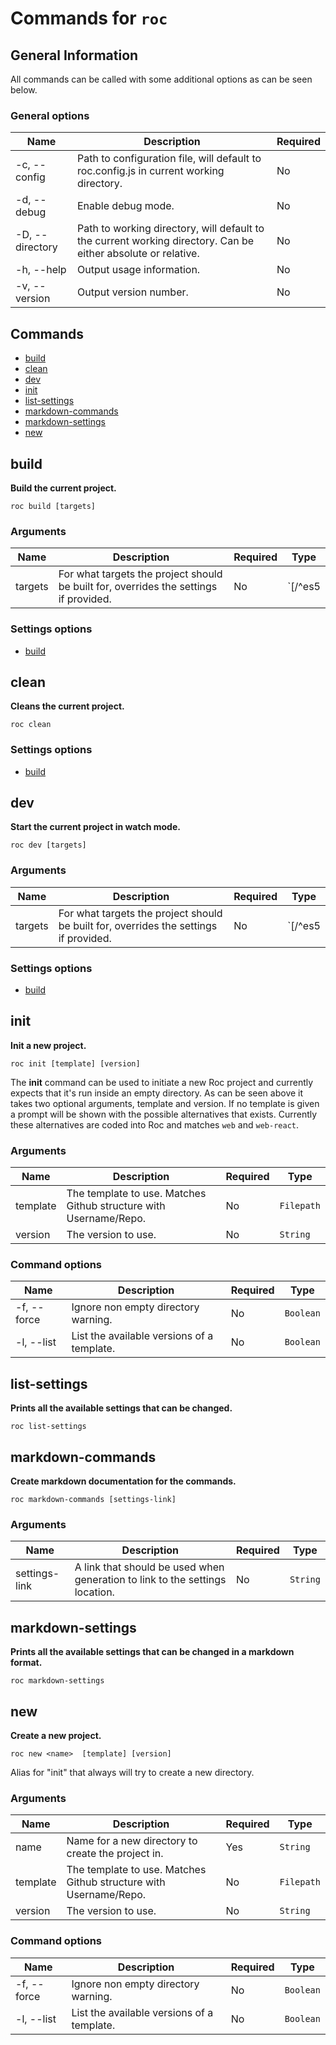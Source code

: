 
# Commands for `roc`

## General Information
All commands can be called with some additional options as can be seen below.

### General options

| Name            | Description                                                                                                   | Required |
| --------------- | ------------------------------------------------------------------------------------------------------------- | -------- |
| -c, --config    | Path to configuration file, will default to roc.config.js in current working directory.                       | No       |
| -d, --debug     | Enable debug mode.                                                                                            | No       |
| -D, --directory | Path to working directory, will default to the current working directory. Can be either absolute or relative. | No       |
| -h, --help      | Output usage information.                                                                                     | No       |
| -v, --version   | Output version number.                                                                                        | No       |

## Commands
* [build](#build)
* [clean](#clean)
* [dev](#dev)
* [init](#init)
* [list-settings](#list-settings)
* [markdown-commands](#markdown-commands)
* [markdown-settings](#markdown-settings)
* [new](#new)

## build
__Build the current project.__

```
roc build [targets]
```

### Arguments

| Name    | Description                                                                           | Required | Type            |
| ------- | ------------------------------------------------------------------------------------- | -------- | --------------- |
| targets | For what targets the project should be built for, overrides the settings if provided. | No       | `[/^es5|es6$/]` |

### Settings options
* [build](/dev/docs/Settings.md#build)

## clean
__Cleans the current project.__

```
roc clean
```

### Settings options
* [build](/dev/docs/Settings.md#build)

## dev
__Start the current project in watch mode.__

```
roc dev [targets]
```

### Arguments

| Name    | Description                                                                           | Required | Type            |
| ------- | ------------------------------------------------------------------------------------- | -------- | --------------- |
| targets | For what targets the project should be built for, overrides the settings if provided. | No       | `[/^es5|es6$/]` |

### Settings options
* [build](/dev/docs/Settings.md#build)

## init
__Init a new project.__

```
roc init [template] [version]
```
The __init__ command can be used to initiate a new Roc project and currently expects that it's run inside an empty directory. As can be seen above it takes two optional arguments, template and version. If no template is given a prompt will be shown with the possible alternatives that exists. Currently these alternatives are coded into Roc and matches `web` and `web-react`.

### Arguments

| Name        | Description                                                       | Required | Type       |
| ----------- | ----------------------------------------------------------------- | -------- | ---------- |
| template    | The template to use. Matches Github structure with Username/Repo. | No       | `Filepath` |
| version     | The version to use.                                               | No       | `String`   |

### Command options

| Name        | Description                                                       | Required | Type       |
| ----------- | ----------------------------------------------------------------- | -------- | ---------- |
| -f, --force | Ignore non empty directory warning.                               | No       | `Boolean`  |
| -l, --list  | List the available versions of a template.                        | No       | `Boolean`  |

## list-settings
__Prints all the available settings that can be changed.__

```
roc list-settings
```

## markdown-commands
__Create markdown documentation for the commands.__

```
roc markdown-commands [settings-link]
```

### Arguments

| Name          | Description                                                                  | Required | Type     |
| ------------- | ---------------------------------------------------------------------------- | -------- | -------- |
| settings-link | A link that should be used when generation to link to the settings location. | No       | `String` |

## markdown-settings
__Prints all the available settings that can be changed in a markdown format.__

```
roc markdown-settings
```

## new
__Create a new project.__

```
roc new <name>  [template] [version]
```
Alias for "init" that always will try to create a new directory.

### Arguments

| Name        | Description                                                       | Required | Type       |
| ----------- | ----------------------------------------------------------------- | -------- | ---------- |
| name        | Name for a new directory to create the project in.                | Yes      | `String`   |
| template    | The template to use. Matches Github structure with Username/Repo. | No       | `Filepath` |
| version     | The version to use.                                               | No       | `String`   |

### Command options

| Name        | Description                                                       | Required | Type       |
| ----------- | ----------------------------------------------------------------- | -------- | ---------- |
| -f, --force | Ignore non empty directory warning.                               | No       | `Boolean`  |
| -l, --list  | List the available versions of a template.                        | No       | `Boolean`  |


